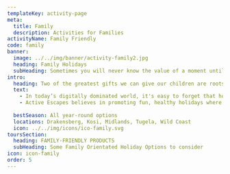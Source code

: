 ```yaml
---
templateKey: activity-page
meta:
  title: Family
  description: Activities for Families
activityName: Family Friendly
code: family
banner:
  image: ../../img/banner/activity-family2.jpg
  heading: Family Holidays
  subHeading: Sometimes you will never know the value of a moment until it becomes a memory.  Dr Seuss
intro:
  heading: Two of the greatest gifts we can give our children are roots and wings
  text:
    - In today’s digitally dominated world, it's easy to forget that holidays are supposed to be about spending real   time with your family. Why go somewhere different just to plug in to the same old distractions? Why not go somewhere, where signal is poor and Wifi does not come with coffee.
    - Active Escapes believes in promoting fun, healthy holidays where children, spouses, and even you (that’s right, even you) are removed from the gadgets that have come to control our daily lives. Teach them to fish, ride bikes through the mud, go for walks, or bomb-drop into chilly river pools. Spend a night under the stars, build fires, toast marshmallows and have a connected family blast. Reconnect with your loved ones and destress in the process. This is what Active Escapes family holidays are all about, and we have plenty of ideas and places where you can do just this.
    
  bestSeason: All year-round options
  locations: Drakensberg, Kosi, Midlands, Tugela, Wild Coast
  icon: ../../img/icons/ico-family.svg
toursSection:
  heading: FAMILY-FRIENDLY PRODUCTS
  subHeading: Some Family Orientated Holiday Options to consider
icon: icon-family
order: 5
---
```

